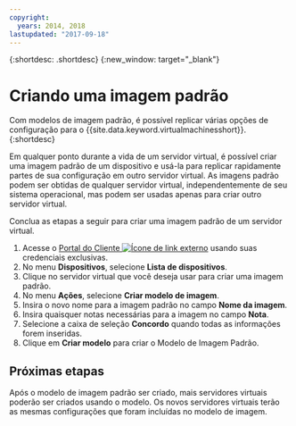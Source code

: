 ```yaml
---
copyright:
  years: 2014, 2018
lastupdated: "2017-09-18"
---
```


{:shortdesc: .shortdesc}
{:new_window: target="_blank"}


# Criando uma imagem padrão

Com modelos de imagem padrão, é possível replicar várias opções de configuração para o {{site.data.keyword.virtualmachinesshort}}.
{:shortdesc}

Em qualquer ponto durante a vida de um servidor virtual, é possível criar uma imagem padrão de um dispositivo e usá-la para replicar rapidamente partes de sua
configuração em outro servidor virtual. As imagens padrão podem ser obtidas de qualquer servidor virtual, independentemente de seu sistema operacional, mas podem ser usadas apenas para criar outro servidor virtual. 

Conclua as etapas a seguir para criar uma imagem padrão de um servidor virtual.

1. Acesse o [Portal do Cliente ![Ícone de link externo](../../icons/launch-glyph.svg "Ícone de link externo")](https://control.softlayer.com/) usando suas credenciais exclusivas.
2. No menu **Dispositivos**, selecione **Lista de dispositivos**.
3. Clique no servidor virtual que você deseja usar para criar uma imagem padrão.
4. No menu **Ações**, selecione **Criar modelo de imagem**.
5. Insira o novo nome para a imagem padrão no campo **Nome da imagem**.
6. Insira quaisquer notas necessárias para a imagem no campo **Nota**.
7. Selecione a caixa de seleção **Concordo** quando todas as informações forem inseridas.
8. Clique em **Criar modelo** para criar o Modelo de Imagem Padrão.

## Próximas etapas

Após o modelo de imagem padrão ser criado, mais servidores virtuais poderão ser criados usando o modelo. Os novos
servidores virtuais terão as mesmas configurações que foram incluídas no modelo de imagem.

